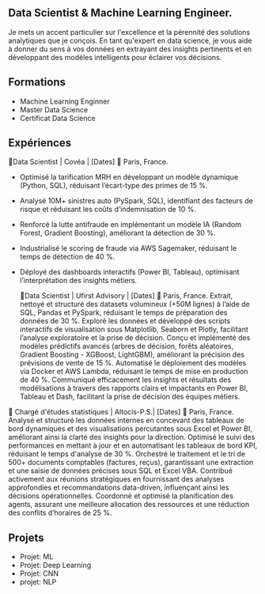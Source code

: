## Data Scientist & Machine Learning Engineer.

Je mets un accent particulier sur l'excellence et la pérennité des solutions analytiques que je conçois. En tant qu'expert en data science, je vous aide à donner du sens à vos données en extrayant des insights pertinents et en développant des modèles intelligents pour éclairer vos décisions.
## Formations
- Machine Learning Enginner
- Master Data Science
- Certificat Data Science

## Expériences
🔹Data Scientist | Covéa | [Dates]
📍 Paris, France.
- Optimisé la tarification MRH en développant un modèle dynamique (Python, SQL), réduisant l’écart-type des primes de 15 %.
- Analysé 10M+ sinistres auto (PySpark, SQL), identifiant des facteurs de risque et réduisant les coûts d’indemnisation de 10 %.
- Renforcé la lutte antifraude en implémentant un modèle IA (Random Forest, Gradient Boosting), améliorant la détection de 30 %.
- Industrialisé le scoring de fraude via AWS Sagemaker, réduisant le temps de détection de 40 %.
- Déployé des dashboards interactifs (Power BI, Tableau), optimisant l’interprétation des insights métiers.

  🔹Data Scientist | Ufirst Advisory | [Dates]
📍 Paris, France.
Extrait, nettoyé et structuré des datasets volumineux (+50M lignes) à l’aide de SQL, Pandas et PySpark, réduisant le temps de préparation des données de 30 %.
Exploré les données et développé des scripts interactifs de visualisation sous Matplotlib, Seaborn et Plotly, facilitant l’analyse exploratoire et la prise de décision.
Conçu et implémenté des modèles prédictifs avancés (arbres de décision, forêts aléatoires, Gradient Boosting - XGBoost, LightGBM), améliorant la précision des prévisions de vente de 15 %.
Automatisé le déploiement des modèles via Docker et AWS Lambda, réduisant le temps de mise en production de 40 %.
Communiqué efficacement les insights et résultats des modélisations à travers des rapports clairs et impactants en Power BI, Tableau et Dash, facilitant la prise de décision des équipes métiers.

🔹 Chargé d'études statistiques | Altocis-P.S.| [Dates]
📍 Paris, France.
Analysé et structuré les données internes en concevant des tableaux de bord dynamiques et des visualisations percutantes sous Excel et Power BI, améliorant ainsi la clarté des insights pour la direction.
Optimisé le suivi des performances en mettant à jour et en automatisant les tableaux de bord KPI, réduisant le temps d'analyse de 30 %.
Orchestré le traitement et le tri de 500+ documents comptables (factures, reçus), garantissant une extraction et une saisie de données précises sous SQL et Excel VBA.
Contribué activement aux réunions stratégiques en fournissant des analyses approfondies et recommandations data-driven, influençant ainsi les décisions opérationnelles.
Coordonné et optimisé la planification des agents, assurant une meilleure allocation des ressources et une réduction des conflits d’horaires de 25 %.

## Projets
- Projet: ML
- Projet: Deep Learning
- Projet: CNN
- projet: NLP

